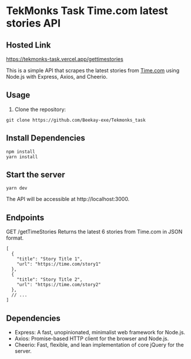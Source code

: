 # TekMonks Task Time.com latest stories API

## Hosted Link

https://tekmonks-task.vercel.app/gettimestories


This is a simple API that scrapes the latest stories from [Time.com](https://time.com) using Node.js with Express, Axios, and Cheerio.

## Usage

1. Clone the repository:

```
git clone https://github.com/Beekay-exe/Tekmonks_task
```
## Install Dependencies

```
npm install
yarn install
```

## Start the server

```
yarn dev
```
The API will be accessible at http://localhost:3000.

## Endpoints

GET /getTimeStories
Returns the latest 6 stories from Time.com in JSON format.

```
[
  {
    "title": "Story Title 1",
    "url": "https://time.com/story1"
  },
  {
    "title": "Story Title 2",
    "url": "https://time.com/story2"
  },
  // ...
]
```

## Dependencies

<ul><li>Express: A fast, unopinionated, minimalist web framework for Node.js.</li>
<li>Axios: Promise-based HTTP client for the browser and Node.js.</li>
<li>Cheerio: Fast, flexible, and lean implementation of core jQuery for the server.</li></ul>

